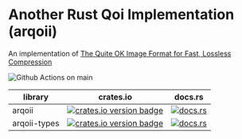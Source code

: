 Another Rust Qoi Implementation (arqoii)
========================================

An implementation of [The Quite OK Image Format for Fast, Lossless Compression](https://qoiformat.org/)

![Github Actions on main](https://github.com/Skgland/arqoii/actions/workflows/rust.yml/badge.svg?branch=main)

| library      | crates.io                                                                        | docs.rs                                                      |
| ------------ | -------------------------------------------------------------------------------- | ------------------------------------------------------------ |
| arqoii       | [![crates.io version badge][crates-io_img_arqoii]][crates-io_arqoii]             | [![docs.rs][docs.rs_img_arqoii]][docs.rs_arqoii]             |
| arqoii-types | [![crates.io version badge][crates-io_img_arqoii-types]][crates-io_arqoii-types] | [![docs.rs][docs.rs_img_arqoii-types]][docs.rs_arqoii-types] |

[crates-io_arqoii]: https://crates.io/crates/arqoii
[docs.rs_arqoii]: https://docs.rs/arqoii

[crates-io_img_arqoii]: https://img.shields.io/crates/v/arqoii?style=flat-square
[docs.rs_img_arqoii]: https://img.shields.io/docsrs/arqoii?style=flat-square

[crates-io_arqoii-types]: https://crates.io/crates/arqoii-types
[docs.rs_arqoii-types]: https://docs.rs/arqoii-types

[crates-io_img_arqoii-types]: https://img.shields.io/crates/v/arqoii-types?style=flat-square
[docs.rs_img_arqoii-types]: https://img.shields.io/docsrs/arqoii-types?style=flat-square
